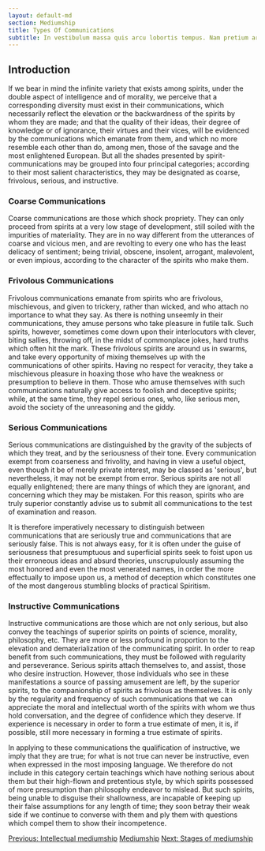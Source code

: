 ```yaml
---
layout: default-md
section: Mediumship
title: Types Of Communications
subtitle: In vestibulum massa quis arcu lobortis tempus. Nam pretium arcu in odio vulputate luctus.
---
```


## Introduction
If we bear in mind the infinite variety that exists among spirits, under the double aspect of intelligence and of morality, we perceive that a corresponding diversity must exist in their communications, which necessarily reflect the elevation or the backwardness of the spirits by whom they are made; and that the quality of their ideas, their degree of knowledge or of ignorance, their virtues and their vices, will be evidenced by the communications which emanate from them, and which no more resemble each other than do, among men, those of the savage and the most enlightened European.  But all the shades presented by spirit-communications may be grouped into four principal categories; according to their most salient characteristics, they may be designated as coarse, frivolous, serious, and instructive. 

### Coarse Communications
Coarse communications are those which shock propriety.  They can only proceed from spirits at a very low stage of development, still soiled with the impurities of materiality.  They are in no way different from the utterances of coarse and vicious men, and are revolting to every one who has the least delicacy of sentiment;  being trivial, obscene, insolent, arrogant, malevolent, or even impious, according to the character of the spirits who make them. 

### Frivolous  Communications
Frivolous communications emanate from spirits who are frivolous, mischievous, and given to trickery, rather than wicked, and who attach no importance to what they say.  As there is nothing unseemly in their communications, they amuse persons who take pleasure in futile talk.  Such spirits, however, sometimes come down upon their interlocutors with clever, biting sallies, throwing off, in the midst of commonplace jokes, hard truths which often hit the mark.  These frivolous spirits are around us in swarms, and take every opportunity of mixing themselves up with the communications of other spirits.  Having no respect for veracity, they take a mischievous pleasure in hoaxing those who have the weakness or presumption to believe in them.  Those who amuse themselves with such communications naturally give access to foolish and deceptive spirits;  while, at the same time, they repel serious ones, who, like serious men, avoid the society of the unreasoning and the giddy. 

### Serious Communications
Serious communications are distinguished by the gravity of the subjects of which they treat, and by the seriousness of their tone.  Every communication exempt from coarseness and frivolity, and having in view a useful object, even though it be of merely private interest, may be classed as 'serious', but nevertheless, it may not be exempt from error.  Serious spirits are not all equally enlightened;  there are many things of which they are ignorant, and concerning which they may be mistaken.  For this reason, spirits who are truly superior constantly advise us to submit all communications to the test of examination and reason.

It is therefore imperatively necessary to distinguish between communications that are seriously true and communications that are seriously false.  This is not always easy, for it is often under the guise of seriousness that presumptuous and superficial spirits seek to foist upon us their erroneous ideas and absurd theories, unscrupulously assuming the most honored and even the most venerated names, in order the more effectually to impose upon us, a method of deception which constitutes one of the most dangerous stumbling blocks of practical Spiritism.

### Instructive Communications
Instructive communications are those which are not only serious, but also convey the teachings of superior spirits on points of science, morality, philosophy, etc.  They are more or less profound in proportion to the elevation and dematerialization of the communicating spirit.  In order to reap benefit from such communications, they must be followed with regularity and perseverance.  Serious spirits attach themselves to, and assist, those who desire instruction.  However, those individuals who see in these manifestations a source of passing amusement are left, by the superior spirits, to the companionship of spirits as frivolous as themselves.  It is only by the regularity and frequency of such communications that we can appreciate the moral and intellectual worth of the spirits with whom we thus hold conversation, and the degree of confidence which they deserve.  If experience is necessary in order to form a true estimate of men, it is, if possible, still more necessary in forming a true estimate of spirits.

In applying to these communications the qualification of instructive, we imply that they are true; for what is not true can never be instructive, even when expressed in the most imposing language.  We therefore do not include in this category certain teachings which have nothing serious about them but their high-flown and pretentious style, by which spirits possessed of more presumption than philosophy endeavor to mislead.  But such spirits, being unable to disguise their shallowness, are incapable of keeping up their false assumptions for any length of time; they soon betray their weak side if we continue to converse with them and ply them with questions which compel them to show their incompetence.  



<a href="intellectual" class="button">Previous: Intellectual mediumship</a>
<a href="learn" class="button special">Mediumship</a>
<a href="stages" class="button">Next: Stages of mediumship</a>
